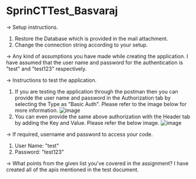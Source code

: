 # SprinCTTest_Basvaraj
-> Setup instructions.
  1. Restore the Database which is provided in the mail attachment.
  2. Change the connection string according to your setup.

-> Any kind of assumptions you have made while creating the application.
  I have assumed that the user name and password for the authentication is "test" and "test123" respectively.

-> Instructions to test the application.
  1. If you are testing the application through the postman then you can provide the user name and password in the Authorization tab by selecting the Type as "Basic Auth". Please refer to the image below for more information.
  ![image](https://user-images.githubusercontent.com/40737198/200172881-8c4d8e64-cb89-4660-b35e-32b6ded968c0.png)
  2. You can even provide the same above authorization with the Header tab by adding the Key and Value. Please refer the below image.
  ![image](https://user-images.githubusercontent.com/40737198/200173077-6bfb76d7-d7d8-4fb3-9125-94228b02d74f.png)

-> If required, username and password to access your code.
  1. User Name: "test"
  2. Password: "test123"
 
 -> What points from the given list you've covered in the assignment?
  I have created all of the apis mentioned in the test document.
